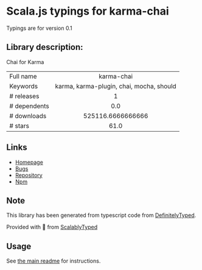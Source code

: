
# Scala.js typings for karma-chai

Typings are for version 0.1

## Library description:
Chai for Karma

|                    |                 |
| ------------------ | :-------------: |
| Full name          | karma-chai |
| Keywords           | karma, karma-plugin, chai, mocha, should |
| # releases         | 1 |
| # dependents       | 0.0 |
| # downloads        | 525116.6666666666 |
| # stars            | 61.0 |

## Links
- [Homepage](http://xdissent.github.io/karma-chai)
- [Bugs](https://github.com/xdissent/karma-chai/issues)
- [Repository](https://github.com/xdissent/karma-chai)
- [Npm](https://www.npmjs.com/package/karma-chai)
    


## Note
This library has been generated from typescript code from [DefinitelyTyped](https://definitelytyped.org).

Provided with :purple_heart: from [ScalablyTyped](https://github.com/oyvindberg/ScalablyTyped)

## Usage
See [the main readme](../../readme.md) for instructions.


